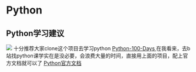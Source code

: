 # Python

## Python学习建议

![](https://blog.meowrain.cn/api/i/2023/04/02/j2nm2p-3.webp)
十分推荐大家clone这个项目去学习python
[Python-100-Days
](https://github.com/jackfrued/Python-100-Days)
在我看来，去b站找python课学实在是没必要，会浪费大量的时间，直接用上面的项目，配上官方文档就可以了
[Python官方文档](https://docs.python.org/zh-cn/3/)
